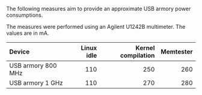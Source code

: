 The following measures aim to provide an approximate USB armory power consumptions.

The measures were performed using an Agilent U1242B multimeter. The values are in mA.

| Device             | Linux idle | Kernel compilation | Memtester |
|:-------------------|-----------:|-------------------:|----------:|
| USB armory 800 MHz |        110 |                250 |       260 |
| USB armory   1 GHz |        110 |                270 |       280 |
